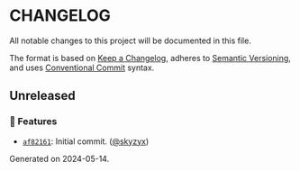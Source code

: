 # CHANGELOG

All notable changes to this project will be documented in this file.

The format is based on [Keep a Changelog](https://keepachangelog.com), adheres to [Semantic Versioning](https://semver.org), and uses [Conventional Commit](https://www.conventionalcommits.org) syntax.

## Unreleased

### <!-- 0 -->:rocket: Features

* [`af82161`](https://github.com/northwood-labs/terraform-provider-corefunc/commit/af8216103316aa07b14ea39e5afd3b6c97aa14b4): Initial commit. ([@skyzyx](https://github.com/skyzyx))

<p>Generated on 2024-05-14.</p>

